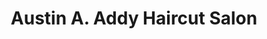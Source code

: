 ---
title: "Austin A. Addy Haircut Salon"
url: /accra/austin-a-addy-haircut-salon/
shop: hairdresser
---
